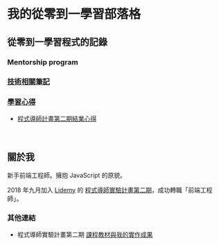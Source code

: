 # 我的從零到一學習部落格

## 從零到一學習程式的記錄

### Mentorship program

### [技術相關筆記](https://github.com/twgd/note/issues?q=is%3Aissue+is%3Aopen+label%3A%E6%8A%80%E8%A1%93%E7%9B%B8%E9%97%9C) 

### [學習心得](https://github.com/twgd/note/issues?q=is%3Aissue+is%3Aopen+label%3A%E5%AD%B8%E7%BF%92%E5%BF%83%E5%BE%97)

- [程式導師計畫第二期結業心得](https://github.com/twgd/note/issues/14)

　
　

## 關於我
新手前端工程師。擁抱 JavaScript 的原貌。

2018 年九月加入 [Lidemy](https://www.lidemy.com) 的 [程式導師實驗計畫第二期](https://github.com/Lidemy/mentor-program-2nd)，成功轉職「前端工程師」。

### 其他連結
- 程式導師實驗計畫第二期 [課程教材與我的實作成果](https://github.com/Lidemy/mentor-program-2nd-twgd)
